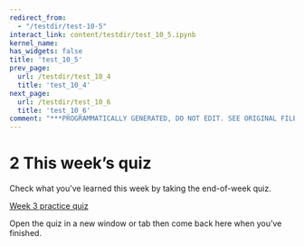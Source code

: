 ```yaml
---
redirect_from:
  - "/testdir/test-10-5"
interact_link: content/testdir/test_10_5.ipynb
kernel_name: 
has_widgets: false
title: 'test_10_5'
prev_page:
  url: /testdir/test_10_4
  title: 'test_10_4'
next_page:
  url: /testdir/test_10_6
  title: 'test_10_6'
comment: "***PROGRAMMATICALLY GENERATED, DO NOT EDIT. SEE ORIGINAL FILES IN /content***"
---
```


# 2 This week’s quiz

Check what you’ve learned this week by taking the end-of-week quiz.

[Week 3 practice quiz](https://www.open.edu/openlearn/ocw/mod/quiz/view.php?id=78779)

Open the quiz in a new window or tab then come back here when you’ve finished.

